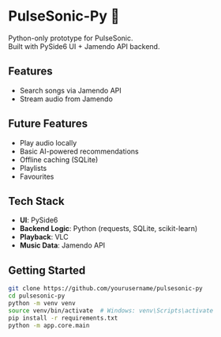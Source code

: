# PulseSonic-Py 🎵  
Python-only prototype for PulseSonic.  
Built with PySide6 UI + Jamendo API backend.

## Features
- Search songs via Jamendo API  
- Stream audio from Jamendo

## Future Features
- Play audio locally
- Basic AI-powered recommendations  
- Offline caching (SQLite)
- Playlists
- Favourites

## Tech Stack
- **UI**: PySide6  
- **Backend Logic**: Python (requests, SQLite, scikit-learn)  
- **Playback**: VLC
- **Music Data**: Jamendo API  

## Getting Started
```bash
git clone https://github.com/yourusername/pulsesonic-py
cd pulsesonic-py
python -m venv venv
source venv/bin/activate  # Windows: venv\Scripts\activate
pip install -r requirements.txt
python -m app.core.main
